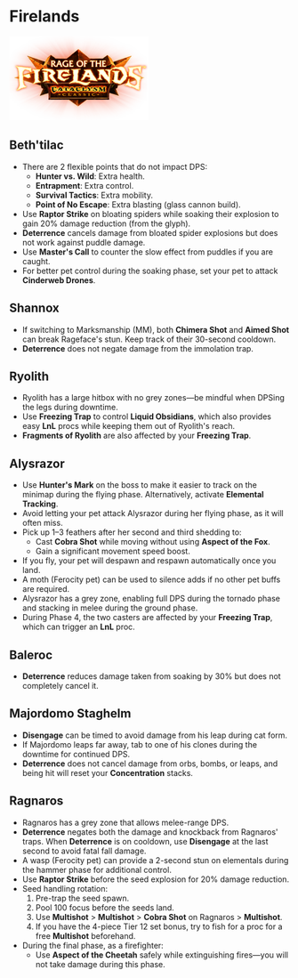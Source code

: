 # Firelands

![Firelands](./firelands.png)

## **Beth'tilac**

- There are 2 flexible points that do not impact DPS:
  - **Hunter vs. Wild**: Extra health.
  - **Entrapment**: Extra control.
  - **Survival Tactics**: Extra mobility.
  - **Point of No Escape**: Extra blasting (glass cannon build).
- Use **Raptor Strike** on bloating spiders while soaking their explosion to gain 20% damage reduction (from the glyph).
- **Deterrence** cancels damage from bloated spider explosions but does not work against puddle damage.
- Use **Master's Call** to counter the slow effect from puddles if you are caught.
- For better pet control during the soaking phase, set your pet to attack **Cinderweb Drones**.

## **Shannox**

- If switching to Marksmanship (MM), both **Chimera Shot** and **Aimed Shot** can break Rageface's stun. Keep track of their 30-second cooldown.
- **Deterrence** does not negate damage from the immolation trap.

## **Ryolith**

- Ryolith has a large hitbox with no grey zones—be mindful when DPSing the legs during downtime.
- Use **Freezing Trap** to control **Liquid Obsidians**, which also provides easy **LnL** procs while keeping them out of Ryolith's reach.
- **Fragments of Ryolith** are also affected by your **Freezing Trap**.

## **Alysrazor**

- Use **Hunter's Mark** on the boss to make it easier to track on the minimap during the flying phase. Alternatively, activate **Elemental Tracking**.
- Avoid letting your pet attack Alysrazor during her flying phase, as it will often miss.
- Pick up 1–3 feathers after her second and third shedding to:
  - Cast **Cobra Shot** while moving without using **Aspect of the Fox**.
  - Gain a significant movement speed boost.
- If you fly, your pet will despawn and respawn automatically once you land.
- A moth (Ferocity pet) can be used to silence adds if no other pet buffs are required.
- Alysrazor has a grey zone, enabling full DPS during the tornado phase and stacking in melee during the ground phase.
- During Phase 4, the two casters are affected by your **Freezing Trap**, which can trigger an **LnL** proc.

## **Baleroc**

- **Deterrence** reduces damage taken from soaking by 30% but does not completely cancel it.

## **Majordomo Staghelm**

- **Disengage** can be timed to avoid damage from his leap during cat form.
- If Majordomo leaps far away, tab to one of his clones during the downtime for continued DPS.
- **Deterrence** does not cancel damage from orbs, bombs, or leaps, and being hit will reset your **Concentration** stacks.

## **Ragnaros**

- Ragnaros has a grey zone that allows melee-range DPS.
- **Deterrence** negates both the damage and knockback from Ragnaros' traps. When **Deterrence** is on cooldown, use **Disengage** at the last second to avoid fatal fall damage.
- A wasp (Ferocity pet) can provide a 2-second stun on elementals during the hammer phase for additional control.
- Use **Raptor Strike** before the seed explosion for 20% damage reduction.
- Seed handling rotation:
  1. Pre-trap the seed spawn.
  2. Pool 100 focus before the seeds land.
  3. Use **Multishot** > **Multishot** > **Cobra Shot** on Ragnaros > **Multishot**.
  4. If you have the 4-piece Tier 12 set bonus, try to fish for a proc for a free **Multishot** beforehand.
- During the final phase, as a firefighter:
  - Use **Aspect of the Cheetah** safely while extinguishing fires—you will not take damage during this phase.
